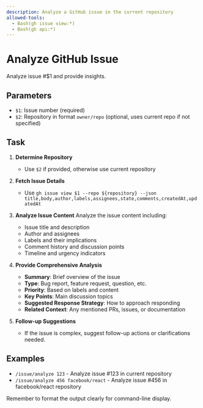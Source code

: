 ```yaml
---
description: Analyze a GitHub issue in the current repository
allowed-tools:
  - Bash(gh issue view:*)
  - Bash(gh api:*)
---
```


# Analyze GitHub Issue

Analyze issue #$1 and provide insights.

## Parameters
- `$1`: Issue number (required)
- `$2`: Repository in format `owner/repo` (optional, uses current repo if not specified)

## Task
1. **Determine Repository**
   - Use `$2` if provided, otherwise use current repository
   
2. **Fetch Issue Details**
   - Use `gh issue view $1 --repo ${repository} --json title,body,author,labels,assignees,state,comments,createdAt,updatedAt`

3. **Analyze Issue Content**
   Analyze the issue content including:
   - Issue title and description
   - Author and assignees
   - Labels and their implications
   - Comment history and discussion points
   - Timeline and urgency indicators

4. **Provide Comprehensive Analysis**
   - **Summary**: Brief overview of the issue
   - **Type**: Bug report, feature request, question, etc.
   - **Priority**: Based on labels and content
   - **Key Points**: Main discussion topics
   - **Suggested Response Strategy**: How to approach responding
   - **Related Context**: Any mentioned PRs, issues, or documentation

5. **Follow-up Suggestions**
   - If the issue is complex, suggest follow-up actions or clarifications needed.

## Examples
- `/issue/analyze 123` - Analyze issue #123 in current repository
- `/issue/analyze 456 facebook/react` - Analyze issue #456 in facebook/react repository

Remember to format the output clearly for command-line display.